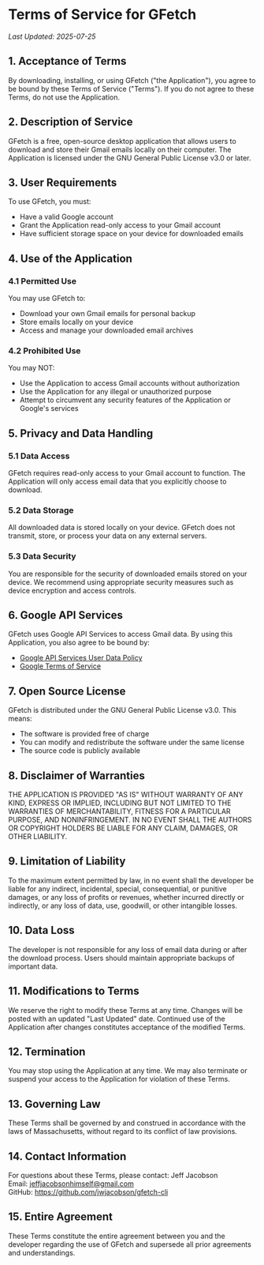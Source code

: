 # Terms of Service for GFetch

*Last Updated: 2025-07-25*

## 1. Acceptance of Terms

By downloading, installing, or using GFetch ("the Application"), you agree to be bound by these Terms of Service ("Terms"). If you do not agree to these Terms, do not use the Application.

## 2. Description of Service

GFetch is a free, open-source desktop application that allows users to download and store their Gmail emails locally on their computer. The Application is licensed under the GNU General Public License v3.0 or later.

## 3. User Requirements

To use GFetch, you must:
- Have a valid Google account
- Grant the Application read-only access to your Gmail account
- Have sufficient storage space on your device for downloaded emails

## 4. Use of the Application

### 4.1 Permitted Use
You may use GFetch to:
- Download your own Gmail emails for personal backup
- Store emails locally on your device
- Access and manage your downloaded email archives

### 4.2 Prohibited Use
You may NOT:
- Use the Application to access Gmail accounts without authorization
- Use the Application for any illegal or unauthorized purpose
- Attempt to circumvent any security features of the Application or Google's services

## 5. Privacy and Data Handling

### 5.1 Data Access
GFetch requires read-only access to your Gmail account to function. The Application will only access email data that you explicitly choose to download.

### 5.2 Data Storage
All downloaded data is stored locally on your device. GFetch does not transmit, store, or process your data on any external servers.

### 5.3 Data Security
You are responsible for the security of downloaded emails stored on your device. We recommend using appropriate security measures such as device encryption and access controls.

## 6. Google API Services

GFetch uses Google API Services to access Gmail data. By using this Application, you also agree to be bound by:
- [Google API Services User Data Policy](https://developers.google.com/terms/api-services-user-data-policy)
- [Google Terms of Service](https://policies.google.com/terms)

## 7. Open Source License

GFetch is distributed under the GNU General Public License v3.0. This means:
- The software is provided free of charge
- You can modify and redistribute the software under the same license
- The source code is publicly available

## 8. Disclaimer of Warranties

THE APPLICATION IS PROVIDED "AS IS" WITHOUT WARRANTY OF ANY KIND, EXPRESS OR IMPLIED, INCLUDING BUT NOT LIMITED TO THE WARRANTIES OF MERCHANTABILITY, FITNESS FOR A PARTICULAR PURPOSE, AND NONINFRINGEMENT. IN NO EVENT SHALL THE AUTHORS OR COPYRIGHT HOLDERS BE LIABLE FOR ANY CLAIM, DAMAGES, OR OTHER LIABILITY.

## 9. Limitation of Liability

To the maximum extent permitted by law, in no event shall the developer be liable for any indirect, incidental, special, consequential, or punitive damages, or any loss of profits or revenues, whether incurred directly or indirectly, or any loss of data, use, goodwill, or other intangible losses.

## 10. Data Loss

The developer is not responsible for any loss of email data during or after the download process. Users should maintain appropriate backups of important data.

## 11. Modifications to Terms

We reserve the right to modify these Terms at any time. Changes will be posted with an updated "Last Updated" date. Continued use of the Application after changes constitutes acceptance of the modified Terms.

## 12. Termination

You may stop using the Application at any time. We may also terminate or suspend your access to the Application for violation of these Terms.

## 13. Governing Law

These Terms shall be governed by and construed in accordance with the laws of Massachusetts, without regard to its conflict of law provisions.

## 14. Contact Information

For questions about these Terms, please contact:
Jeff Jacobson  
Email: jeffjacobsonhimself@gmail.com  
GitHub: https://github.com/jwjacobson/gfetch-cli

## 15. Entire Agreement

These Terms constitute the entire agreement between you and the developer regarding the use of GFetch and supersede all prior agreements and understandings.